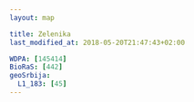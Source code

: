 ```yaml
---
layout: map

title: Zelenika
last_modified_at: 2018-05-20T21:47:43+02:00

WDPA: [145414]
BioRaS: [442]
geoSrbija:
  L1_183: [45]
---
```

